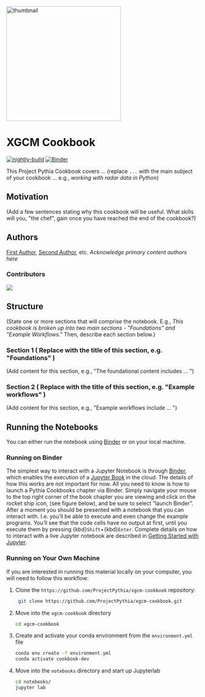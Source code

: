 <img src="thumbnail.png" alt="thumbnail" width="300"/>

# XGCM Cookbook

[![nightly-build](https://github.com/ProjectPythia/xgcm-cookbook/actions/workflows/nightly-build.yaml/badge.svg)](https://github.com/ProjectPythia/xgcm-cookbook/actions/workflows/nightly-build.yaml)
[![Binder](http://binder.mypythia.org/badge_logo.svg)](http://binder.mypythia.org/v2/gh/ProjectPythia/xgcm-cookbook/main?labpath=notebooks)

This Project Pythia Cookbook covers ... (replace `...` with the main subject of your cookbook ... e.g., *working with radar data in Python*)

## Motivation

(Add a few sentences stating why this cookbook will be useful. What skills will you, "the chef", gain once you have reached the end of the cookbook?)

## Authors

[First Author](@first-author), [Second Author](@second-author), etc. *Acknowledge primary content authors here*

### Contributors

<a href="https://github.com/ProjectPythia/xgcm-cookbook/graphs/contributors">
  <img src="https://contrib.rocks/image?repo=ProjectPythia/xgcm-cookbook" />
</a>

## Structure
(State one or more sections that will comprise the notebook. E.g., *This cookbook is broken up into two main sections - "Foundations" and "Example Workflows."* Then, describe each section below.)

### Section 1 ( Replace with the title of this section, e.g. "Foundations" )
(Add content for this section, e.g., "The foundational content includes ... ")

### Section 2 ( Replace with the title of this section, e.g. "Example workflows" )
(Add content for this section, e.g., "Example workflows include ... ")

## Running the Notebooks
You can either run the notebook using [Binder](http://binder.mypythia.org) or on your local machine.

### Running on Binder

The simplest way to interact with a Jupyter Notebook is through
[Binder](http://binder.mypythia.org), which enables the execution of a
[Jupyter Book](https://jupyterbook.org) in the cloud. The details of how this works are not
important for now. All you need to know is how to launch a Pythia
Cookbooks chapter via Binder. Simply navigate your mouse to
the top right corner of the book chapter you are viewing and click
on the rocket ship icon, (see figure below), and be sure to select
“launch Binder”. After a moment you should be presented with a
notebook that you can interact with. I.e. you’ll be able to execute
and even change the example programs. You’ll see that the code cells
have no output at first, until you execute them by pressing
{kbd}`Shift`\+{kbd}`Enter`. Complete details on how to interact with
a live Jupyter notebook are described in [Getting Started with
Jupyter](https://foundations.projectpythia.org/foundations/getting-started-jupyter.html).

### Running on Your Own Machine
If you are interested in running this material locally on your computer, you will need to follow this workflow:

1. Clone the `https://github.com/ProjectPythia/xgcm-cookbook` repository:

   ```bash
    git clone https://github.com/ProjectPythia/xgcm-cookbook.git
    ```  
1. Move into the `xgcm-cookbook` directory
    ```bash
    cd xgcm-cookbook
    ```  
1. Create and activate your conda environment from the `environment.yml` file
    ```bash
    conda env create -f environment.yml
    conda activate cookbook-dev
    ```  
1.  Move into the `notebooks` directory and start up Jupyterlab
    ```bash
    cd notebooks/
    jupyter lab
    ```
